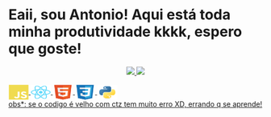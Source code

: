 # Eaii, sou Antonio! Aqui está toda minha produtividade kkkk, espero que goste!
<div align="center">
  <a href="https://github.com/antoniocarol">
  <img height="180em" src="https://github-readme-stats.vercel.app/api?username=antoniocarol&show_icons=true&theme=dark&include_all_commits=true&count_private=true"/>
  <img height="180em" src="https://github-readme-stats.vercel.app/api/top-langs/?username=antoniocarol&layout=compact&langs_count=7&theme=dark"/>
</div>
<div style="display: inline_block"><br>
  <img align="center" alt="tony-Js" height="30" width="40" src="https://raw.githubusercontent.com/devicons/devicon/master/icons/javascript/javascript-plain.svg">
  <img align="center" alt="tony-React" height="30" width="40" src="https://raw.githubusercontent.com/devicons/devicon/master/icons/react/react-original.svg">
  <img align="center" alt="tony-HTML" height="30" width="40" src="https://raw.githubusercontent.com/devicons/devicon/master/icons/html5/html5-original.svg">
  <img align="center" alt="tony-CSS" height="30" width="40" src="https://raw.githubusercontent.com/devicons/devicon/master/icons/css3/css3-original.svg">
  <img align="center" alt="tony-Python" height="30" width="40" src="https://raw.githubusercontent.com/devicons/devicon/master/icons/python/python-original.svg">
</div>
obs*: se o codigo é velho com ctz tem muito erro XD, errando q se aprende!
